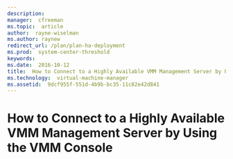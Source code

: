 ```yaml
---
description:  
manager:  cfreeman
ms.topic:  article
author:  rayne-wiselman
ms.author: raynew
redirect_url: /plan/plan-ha-deployment
ms.prod:  system-center-threshold
keywords:  
ms.date:  2016-10-12
title:  How to Connect to a Highly Available VMM Management Server by Using the VMM Console
ms.technology:  virtual-machine-manager
ms.assetid:  9dcf955f-551d-4b9b-bc35-11c82e42d841
---
```


# How to Connect to a Highly Available VMM Management Server by Using the VMM Console
